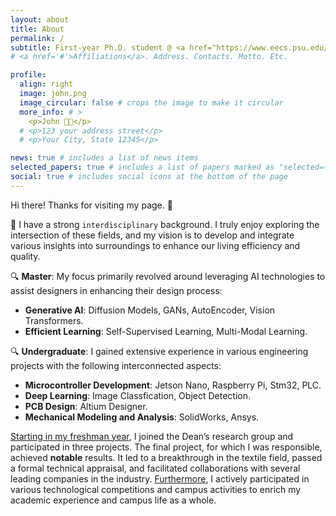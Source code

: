 ```yaml
---
layout: about
title: About
permalink: /
subtitle: First-year Ph.D. student @ <a href="https://www.eecs.psu.edu/">School of EECS</a>, <a href="http://www.psu.edu/">Pennsylvania State University</a>.
# <a href='#'>Affiliations</a>. Address. Contacts. Motto. Etc.

profile:
  align: right
  image: john.png
  image_circular: false # crops the image to make it circular
  more_info: # >
    <p>John 👨‍💻</p>
  # <p>123 your address street</p>
  # <p>Your City, State 12345</p>

news: true # includes a list of news items
selected_papers: true # includes a list of papers marked as "selected={true}"
social: true # includes social icons at the bottom of the page
---
```



Hi there! Thanks for visiting my page. 👋

<!-- My research interests are <u>Deep Learning and Its Applications</u>.  -->

🔭 I have a strong `interdisciplinary` background. I truly enjoy exploring the intersection of these fields, and my vision is to develop and integrate various insights into surroundings to enhance our living efficiency and quality.

🔍 <b>Master</b>: My focus primarily revolved around leveraging AI technologies to assist designers in enhancing their design process:
- <b>Generative AI</b>: Diffusion Models, GANs, AutoEncoder, Vision Transformers.
- <b>Efficient Learning</b>: Self-Supervised Learning, Multi-Modal Learning.

🔍 <b>Undergraduate</b>: I gained extensive experience in various engineering projects with the following interconnected aspects: 
- <b>Microcontroller Development</b>: Jetson Nano, Raspberry Pi, Stm32, PLC.
- <b>Deep Learning</b>: Image Classfication, Object Detection.
- <b>PCB Design</b>: Altium Designer.
- <b>Mechanical Modeling and Analysis</b>: SolidWorks, Ansys.

<u>Starting in my freshman year</u>, I joined the Dean’s research group and participated in three projects. The final project, for which I was responsible, achieved <b>notable</b> results. It led to a breakthrough in the textile field, passed a formal technical appraisal, and facilitated collaborations with several leading companies in the industry. <u>Furthermore</u>, I actively participated in various technological competitions and campus activities to enrich my academic experience and campus life as a whole.
